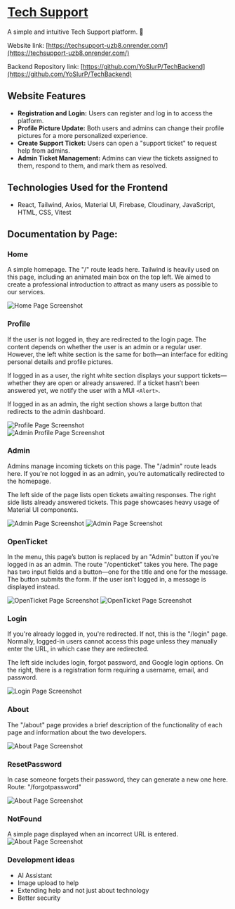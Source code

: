 
# [Tech Support](https://techsupport-uzb8.onrender.com/)

A simple and intuitive Tech Support platform. :tada:

Website link: [https://techsupport-uzb8.onrender.com/](https://techsupport-uzb8.onrender.com/)

Backend Repository link: [https://github.com/YoSlurP/TechBackend](https://github.com/YoSlurP/TechBackend)

## Website Features
- **Registration and Login:** Users can register and log in to access the platform.
- **Profile Picture Update:** Both users and admins can change their profile pictures for a more personalized experience.
- **Create Support Ticket:** Users can open a "support ticket" to request help from admins.
- **Admin Ticket Management:** Admins can view the tickets assigned to them, respond to them, and mark them as resolved.

## Technologies Used for the Frontend
- React, Tailwind, Axios, Material UI, Firebase, Cloudinary, JavaScript, HTML, CSS, Vitest

## Documentation by Page:
### Home
A simple homepage. The "/" route leads here. Tailwind is heavily used on this page, including an animated main box on the top left. We aimed to create a professional introduction to attract as many users as possible to our services.

![Home Page Screenshot](https://github.com/balhun/techsupport/blob/master/images/home.png)

### Profile
If the user is not logged in, they are redirected to the login page. The content depends on whether the user is an admin or a regular user. However, the left white section is the same for both—an interface for editing personal details and profile pictures. 

If logged in as a user, the right white section displays your support tickets—whether they are open or already answered. If a ticket hasn’t been answered yet, we notify the user with a MUI `<Alert>`.

If logged in as an admin, the right section shows a large button that redirects to the admin dashboard.

![Profile Page Screenshot](https://github.com/balhun/techsupport/blob/master/images/profile.png)  
![Admin Profile Page Screenshot](https://github.com/balhun/techsupport/blob/master/images/adminprofile.png)

### Admin
Admins manage incoming tickets on this page. The "/admin" route leads here. If you're not logged in as an admin, you’re automatically redirected to the homepage. 

The left side of the page lists open tickets awaiting responses. The right side lists already answered tickets. This page showcases heavy usage of Material UI components.

![Admin Page Screenshot](https://github.com/balhun/techsupport/blob/master/images/admin1.png)
![Admin Page Screenshot](https://github.com/balhun/techsupport/blob/master/images/admin2.png)

### OpenTicket
In the menu, this page’s button is replaced by an "Admin" button if you're logged in as an admin. The route "/openticket" takes you here. The page has two input fields and a button—one for the title and one for the message. The button submits the form. If the user isn’t logged in, a message is displayed instead.

![OpenTicket Page Screenshot](https://github.com/balhun/techsupport/blob/master/images/openticket1.png)
![OpenTicket Page Screenshot](https://github.com/balhun/techsupport/blob/master/images/openticket2.png)

### Login
If you're already logged in, you're redirected. If not, this is the "/login" page. Normally, logged-in users cannot access this page unless they manually enter the URL, in which case they are redirected. 

The left side includes login, forgot password, and Google login options. On the right, there is a registration form requiring a username, email, and password.

![Login Page Screenshot](https://github.com/balhun/techsupport/blob/master/images/login.png)

### About
The "/about" page provides a brief description of the functionality of each page and information about the two developers.

![About Page Screenshot](https://github.com/balhun/techsupport/blob/master/images/about.png)

### ResetPassword
In case someone forgets their password, they can generate a new one here. Route: "/forgotpassword"

![About Page Screenshot](https://github.com/balhun/techsupport/blob/master/images/forgotpassword.png)

### NotFound
A simple page displayed when an incorrect URL is entered.
![About Page Screenshot](https://github.com/balhun/techsupport/blob/master/images/notfound.png)

### Development ideas
- AI Assistant
- Image upload to help
- Extending help and not just about technology
- Better security
